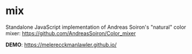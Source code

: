 # mix
Standalone JavaScript implementation of Andreas Soiron's "natural" color mixer: https://github.com/AndreasSoiron/Color_mixer

**DEMO**: https://melerecckmanlawler.github.io/

